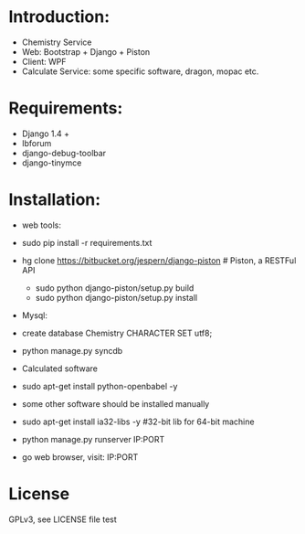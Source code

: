 # Introduction:

 * Chemistry Service
 * Web: Bootstrap + Django + Piston
 * Client: WPF
 * Calculate Service: some specific software, dragon, mopac etc.

# Requirements:
 * Django 1.4 +
 * lbforum 
 * django-debug-toolbar
 * django-tinymce


# Installation:
 * web tools:
  * sudo pip install -r requirements.txt
  * hg clone https://bitbucket.org/jespern/django-piston   # Piston, a RESTFul API 
     * sudo python django-piston/setup.py build
     * sudo python django-piston/setup.py install
 
 * Mysql:
  * create database Chemistry CHARACTER SET utf8;
  * python manage.py syncdb

 * Calculated software
  * sudo apt-get install python-openbabel -y
  * some other software should be installed manually
  * sudo apt-get install ia32-libs -y  #32-bit lib for 64-bit machine


 * python manage.py runserver IP:PORT
 * go web browser, visit: IP:PORT

# License
 GPLv3, see LICENSE file
 test
